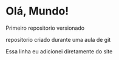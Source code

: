 # Olá, Mundo!
 Primeiro repositorio versionado

 repositorio criado durante uma aula de git
 
 Essa linha eu adicionei diretamente do site